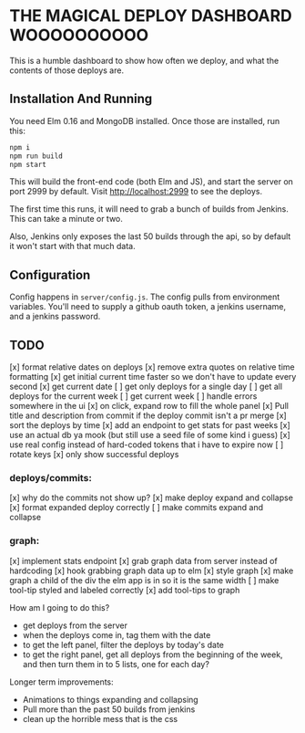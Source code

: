 # THE MAGICAL DEPLOY DASHBOARD WOOOOOOOOOO

This is a humble dashboard to show how often we deploy, and what the contents
of those deploys are.

## Installation And Running

You need Elm 0.16 and MongoDB installed. Once those are installed, run this:

```bash
npm i
npm run build
npm start
```

This will build the front-end code (both Elm and JS), and start the server on
port 2999 by default. Visit [http://localhost:2999](http://localhost:2999) to
see the deploys.


The first time this runs, it will need to grab a bunch of builds from Jenkins.
This can take a minute or two.

Also, Jenkins only exposes the last 50 builds through the api, so by default it
won't start with that much data.


## Configuration

Config happens in `server/config.js`. The config pulls from environment
variables. You'll need to supply a github oauth token, a jenkins username, and
a jenkins password.

## TODO

[x] format relative dates on deploys
[x] remove extra quotes on relative time formatting
[x] get initial current time faster so we don't have to update every second
[x] get current date
[ ] get only deploys for a single day
[ ] get all deploys for the current week
[ ] get current week
[ ] handle errors somewhere in the ui
[x] on click, expand row to fill the whole panel
[x] Pull title and description from commit if the deploy commit isn't a pr merge
[x] sort the deploys by time
[x] add an endpoint to get stats for past weeks
[x] use an actual db ya mook (but still use a seed file of some kind i guess)
[x] use real config instead of hard-coded tokens that i have to expire now
[ ] rotate keys
[x] only show successful deploys


### deploys/commits:

[x] why do the commits not show up?
[x] make deploy expand and collapse
[x] format expanded deploy correctly
[ ] make commits expand and collapse


### graph:
[x] implement stats endpoint
[x] grab graph data from server instead of hardcoding
[x] hook grabbing graph data up to elm
[x] style graph
[x] make graph a child of the div the elm app is in so it is the same width
[ ] make tool-tip styled and labeled correctly
[x] add tool-tips to graph

How am I going to do this?

* get deploys from the server
* when the deploys come in, tag them with the date
* to get the left panel, filter the deploys by today's date
* to get the right panel, get all deploys from the beginning of the week,
  and then turn them in to 5 lists, one for each day?

Longer term improvements:

* Animations to things expanding and collapsing
* Pull more than the past 50 builds from jenkins
* clean up the horrible mess that is the css
